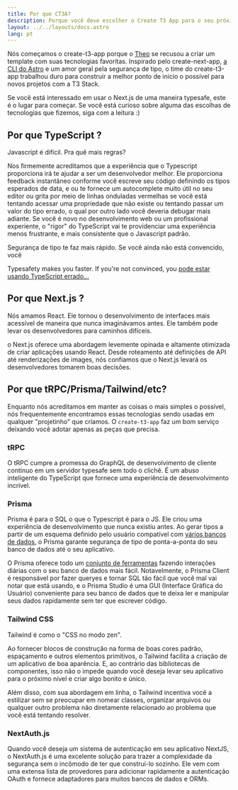 ```yaml
---
title: Por que CT3A?
description: Porque você deve escolher o Create T3 App para o seu próximo projeto
layout: ../../layouts/docs.astro
lang: pt
---
```


Nós começamos o create-t3-app porque o [Theo](https://twitter.com/t3dotgg) se recusou a criar um template com suas tecnologias favoritas. Inspirado pelo create-next-app, [a CLI do Astro](https://astro.build) e um amor geral pela segurança de tipo, o time do create-t3-app trabalhou duro para construir a melhor ponto de início o possível para novos projetos com a T3 Stack.

Se você está interessado em usar o Next.js de uma maneira typesafe, este é o lugar para começar. Se você está curioso sobre alguma das escolhas de tecnologias que fizemos, siga com a leitura :)

## Por que TypeScript ?

Javascript é difícil. Pra quê mais regras?

Nos firmemente acreditamos que a experiência que o Typescript proporciona irá te ajudar a ser um desenvolvedor melhor. Ele proporciona feedback instantâneo conforme você escreve seu código definindo os tipos esperados de data, e ou te fornece um autocomplete muito útil no seu editor ou grita por meio de linhas onduladas vermelhas se você está tentando acessar uma propriedade que não existe ou tentando passar um valor do tipo errado, o qual por outro lado você deveria debugar mais adiante. Se você é novo no desenvolvimento web ou um profissional experiente, o "rigor" do TypeScript vai te providenciar uma experiência menos frustrante, e mais consistente que o Javascript padrão.

Segurança de tipo te faz mais rápido. Se você ainda não está convencido, você

Typesafety makes you faster. If you're not convinced, you [pode estar usando TypeScript errado...](https://www.youtube.com/watch?v=RmGHnYUqQ4k)

## Por que Next.js ?

Nós amamos React. Ele tornou o desenvolvimento de interfaces mais acessível de maneira que nunca imaginávamos antes. Ele também pode levar os desenvolvedores para caminhos difíceis.

o Next.js oferece uma abordagem levemente opinada e altamente otimizada de criar aplicações usando React. Desde roteamento até definições de API até renderizações de images, nós confiamos que o Next.js levará os desenvolvedores tomarem boas decisões.

## Por que tRPC/Prisma/Tailwind/etc?

Enquanto nós acreditamos em manter as coisas o mais simples o possível, nós frequentemente encontramos essas tecnologias sendo usadas em qualquer "projetinho" que criamos. O `create-t3-app` faz um bom serviço deixando você adotar apenas as peças que precisa.

### tRPC

O tRPC cumpre a promessa do GraphQL de desenvolvimento de cliente contínuo em um servidor typesafe sem todo o clichê. É um abuso inteligente do TypeScript que fornece uma experiência de desenvolvimento incrível.

### Prisma

Prisma é para o SQL o que o Typescript é para o JS. Ele criou uma experiência de desenvolvimento que nunca existiu antes. Ao gerar tipos a partir de um esquema definido pelo usuário compatível com [vários bancos de dados](https://www.prisma.io/docs/concepts/database-connectors), o Prisma garante segurança de tipo de ponta-a-ponta do seu banco de dados até o seu aplicativo.

O Prisma oferece todo um [conjunto de ferramentas](https://www.prisma.io/docs/concepts/overview/should-you-use-prisma#-you-want-a-tool-that-holistically-covers-your-database-workflows) fazendo interações diárias com o seu banco de dados mais fácil. Notavelmente, o Prisma Client é responsável por fazer queryes e tornar SQL tão fácil que você mal vai notar que está usando, e o Prisma Studio é uma GUI (Interface Gráfica do Usuário) conveniente para seu banco de dados que te deixa ler e manipular seus dados rapidamente sem ter que escrever código.

### Tailwind CSS

Tailwind é como o "CSS no modo zen".

Ao fornecer blocos de construção na forma de boas cores padrão, espaçamento e outros elementos primitivos, o Tailwind facilita a criação de um aplicativo de boa aparência. E, ao contrário das bibliotecas de componentes, isso não o impede quando você deseja levar seu aplicativo para o próximo nível e criar algo bonito e único.

Além disso, com sua abordagem em linha, o Tailwind incentiva você a estilizar sem se preocupar em nomear classes, organizar arquivos ou qualquer outro problema não diretamente relacionado ao problema que você está tentando resolver.

### NextAuth.js

Quando você deseja um sistema de autenticação em seu aplicativo NextJS, o NextAuth.js é uma excelente solução para trazer a complexidade da segurança sem o incômodo de ter que construí-lo sozinho. Ele vem com uma extensa lista de provedores para adicionar rapidamente a autenticação OAuth e fornece adaptadores para muitos bancos de dados e ORMs.
